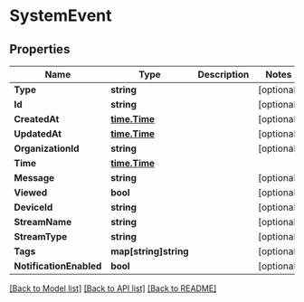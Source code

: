 # SystemEvent

## Properties

Name | Type | Description | Notes
------------ | ------------- | ------------- | -------------
**Type** | **string** |  | [optional] 
**Id** | **string** |  | [optional] 
**CreatedAt** | [**time.Time**](time.Time.md) |  | [optional] 
**UpdatedAt** | [**time.Time**](time.Time.md) |  | [optional] 
**OrganizationId** | **string** |  | [optional] 
**Time** | [**time.Time**](time.Time.md) |  | 
**Message** | **string** |  | [optional] 
**Viewed** | **bool** |  | [optional] 
**DeviceId** | **string** |  | [optional] 
**StreamName** | **string** |  | [optional] 
**StreamType** | **string** |  | [optional] 
**Tags** | **map[string]string** |  | [optional] 
**NotificationEnabled** | **bool** |  | [optional] 

[[Back to Model list]](../README.md#documentation-for-models) [[Back to API list]](../README.md#documentation-for-api-endpoints) [[Back to README]](../README.md)


